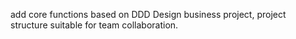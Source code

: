 add core functions based on DDD Design business project, project structure suitable for team collaboration.
